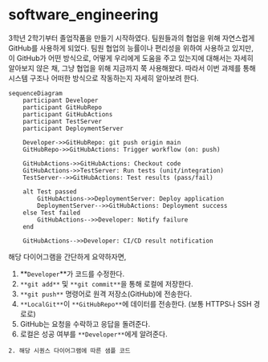 # software_engineering
3학년 2학기부터 졸업작품을 만들기 시작하였다. 팀원들과의 협업을 위해 자연스럽게 GitHub를 사용하게 되었다. 팀원 협업의 능률이나 편리성을 위하여 사용하고 있지만, 이 GitHub가 어떤 방식으로, 어떻게 우리에게 도움을 주고 있는지에 대해서는 자세히 알아보지 않은 채, 그냥 협업을 위해 지금까지 쭉 사용해왔다. 따라서 이번 과제를 통해 시스템 구조나 어떠한 방식으로 작동하는지 자세히 알아보려 한다.


```mermaid
sequenceDiagram
    participant Developer
    participant GitHubRepo
    participant GitHubActions
    participant TestServer
    participant DeploymentServer

    Developer->>GitHubRepo: git push origin main
    GitHubRepo->>GitHubActions: Trigger workflow (on: push)
    
    GitHubActions->>GitHubActions: Checkout code
    GitHubActions->>TestServer: Run tests (unit/integration)
    TestServer-->>GitHubActions: Test results (pass/fail)

    alt Test passed
        GitHubActions->>DeploymentServer: Deploy application
        DeploymentServer-->>GitHubActions: Deployment success
    else Test failed
        GitHubActions-->>Developer: Notify failure
    end

    GitHubActions-->>Developer: CI/CD result notification
```
해당 다이어그램을 간단하게 요약하자면,
1. **`Developer`**가 코드를 수정한다.
2. `**git add**`  및 `**git commit**`을 통해 로컬에 저장한다.
3. `**git push**` 명령어로 원격 저장소(GitHub)에 전송한다.
4. `**LocalGit**`이 `**GitHubRepo**`에 데이터를 전송한다. (보통 HTTPS나 SSH 경로로)
5. GitHub는 요청을 수락하고 응답을 돌려준다.
6. 로컬은 성공 여부를 `**Developer**`에게 알려준다.

```2. 해당 시퀀스 다이어그램에 따른 샘플 코드```
